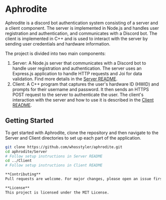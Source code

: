 # Aphrodite

Aphrodite is a discord bot authentication system consisting of a server and a client component. The server is implemented in Node.js and handles user registration and authentication, and communicates with a Discord bot. The client is implemented in C++ and is used to interact with the server by sending user credentials and hardware information.

The project is divided into two main components:

1. Server: A Node.js server that communicates with a Discord bot to handle user registration and authentication. The server uses an Express.js application to handle HTTP requests and Joi for data validation. Find more details in the [Server README](./Server/README.md).
2. Client: A C++ program that captures the user's hardware ID (HWID) and prompts for their username and password. It then sends an HTTPS POST request to the server to authenticate the user. The client's interaction with the server and how to use it is described in the [Client README](./Client/README.md).

## Getting Started

To get started with Aphrodite, clone the repository and then navigate to the Server and Client directories to set up each part of the application.

```bash
git clone https://github.com/whosstyler/aphrodite.git
cd aphrodite/Server
# Follow setup instructions in Server README
cd ../Client
# Follow setup instructions in Client README

**Contributing**
Pull requests are welcome. For major changes, please open an issue first to discuss what you would like to change.

**License**
This project is licensed under the MIT License.